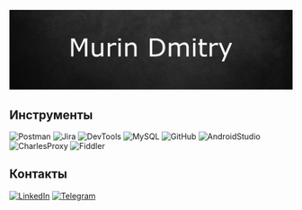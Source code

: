 [![Header](https://github.com/DmitryMurin/DmitryMurin/blob/master/assets/Header.png)](https://github.com/DmitryMurin)

## Инструменты

![Postman](https://img.shields.io/badge/-POSTMAN-090909?style=for-the-badge&logo=Postman)
![Jira](https://img.shields.io/badge/-Jira-090909?style=for-the-badge&logo=Jira&logoColor=3486F7)
![DevTools](https://img.shields.io/badge/-DevTools-090909?style=for-the-badge&logo=googlechrome&logoColor=FFFFFF)
![MySQL](https://img.shields.io/badge/-GitHub-090909?style=for-the-badge&logo=github&logoColor=FFFFFF)
![GitHub](https://img.shields.io/badge/-MYSQL-090909?style=for-the-badge&logo=MySQL&logoColor=E6950F)
![AndroidStudio](https://img.shields.io/badge/-AndroidStudio-090909?style=for-the-badge&logo=Androidstudio&logoColor=A3C052)
![CharlesProxy](https://img.shields.io/badge/-CharlesProxy-090909?style=for-the-badge)
![Fiddler](https://img.shields.io/badge/-Fiddler-090909?style=for-the-badge)

## Контакты

[![LinkedIn](https://img.shields.io/badge/-LinkedIn-090909?style=for-the-badge&logo=Linkedin&logoColor=0A66C2)](https://www.linkedin.com/in/дмитрий-мурин-a3842a26a/)
[![Telegram](https://img.shields.io/badge/-Telegram-090909?style=for-the-badge&logo=Telegram)](https://t.me/MurinDmitry)
